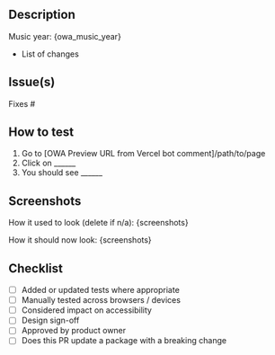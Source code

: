 ## Description

Music year: {owa_music_year}

- List of changes

## Issue(s)

Fixes #

## How to test

1. Go to [OWA Preview URL from Vercel bot comment]/path/to/page
2. Click on \_\_\_\_\_\_
3. You should see \_\_\_\_\_\_

## Screenshots

How it used to look (delete if n/a):
{screenshots}

How it should now look:
{screenshots}

## Checklist

- [ ] Added or updated tests where appropriate
- [ ] Manually tested across browsers / devices
- [ ] Considered impact on accessibility
- [ ] Design sign-off
- [ ] Approved by product owner
- [ ] Does this PR update a package with a breaking change
